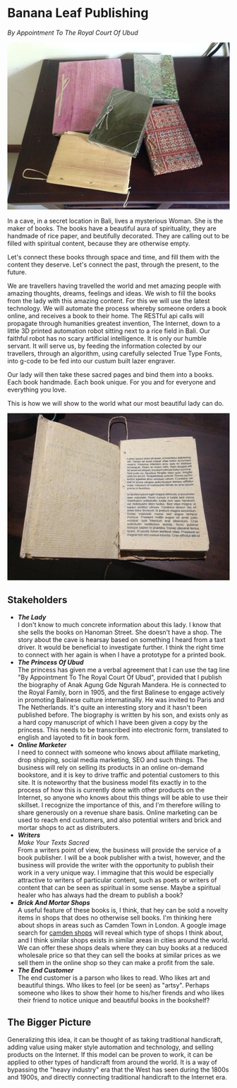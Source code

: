 # Banana Leaf Publishing

*By Appointment To The Royal Court Of Ubud*

![Books](https://raw.githubusercontent.com/limikael/ideas/master/data/books.jpg)

In a cave, in a secret location in Bali, lives a mysterious Woman. She is the maker of books.
The books have a beautiful aura of spirituality, they are handmade of rice paper, and beutifully decorated.
They are calling out to be filled with spiritual content, because they are otherwise empty.

Let's connect these books through space and time, and fill them with the content they deserve. Let's connect the past,
through the present, to the future.

We are travellers having travelled the world and met amazing people with amazing thoughts, dreams, feelings and ideas.
We wish to fill the books from the lady with this amazing content. For this we will use the latest technology. We
will automate the process whereby someone orders a book online, and receives a book to their home. The RESTful api calls will  propagate through
humanities greatest invention, The Internet, down to a little 3D printed automation robot sitting next to a rice field in
Bali. Our faithful robot has no scary artificial intelligence. It is only our humble servant. It will serve us, by
feeding the information colected by our travellers, through an algorithm, using carefully selected True Type Fonts, into
g-code to be fed into our custum built lazer engraver.

Our lady will then take these sacred pages and bind them into a books. Each book handmade. Each book unique. For you and for everyone and everything you love.

This is how we will show to the world what our most beautiful lady can do.

![PrintSample](https://raw.githubusercontent.com/limikael/ideas/master/data/printsample.jpg)

## Stakeholders

- ___The Lady___<br>I don't know to much concrete information about this lady. I know that she sells the books on Hanoman Street. She doesn't have a shop. The story about the cave is hearsay based on something I heard from a taxt driver. It would be beneficial to investigate further. I think the right time to connect with her again is when I have a prototype for a printed book.
- ___The Princess Of Ubud___<br>The princess has given me a verbal agreement that I can use the tag line "By Appointment To The Royal Court Of Ubud", provided that I publish the biography of Anak Agung Gde Ngurah Mandera. He is connected to the Royal Family, born in 1905, and the first Balinese to engage actively in promoting Balinese culture internatinally. He was invited to Paris and The Netherlands. It's quite an interesting story and it hasn't been published before. The biography is written by his son, and exists only as a hard copy manuscript of which I have been given a copy by the princess. This needs to be transcribed into electronic form, translated to english and layoted to fit in book form.
- ___Online Marketer___<br>I need to connect with someone who knows about affiliate marketing, drop shipping, social media marketing, SEO and such things. The business will rely on selling its products in an online on-demand bookstore, and it is key to drive traffic and potential customers to this site. It is noteworthy that the business model fits exactly in to the process of how this is currently done with other products on the Internet, so anyone who knows about this things will be able to use their skillset. I recognize the importance of this, and I'm therefore willing to share generously on a revenue share basis. Online marketing can be used to reach end customers, and also potential writers and brick and mortar shops to act as distributers.
- ___Writers___<br>*Make Your Texts Sacred*<br>From a writers point of view, the business will provide the service of a book publisher. I will be a book publisher with a twist, however, and the business will provide the writer with the opportunity to publish their work in a very unique way. I immagine that this would be especially attractive to writers of particular content, such as poets or writers of content that can be seen as spiritual in some sense. Maybe a spiritual healer who has always had the dream to publish a book?
- ___Brick And Mortar Shops___<br>A useful feature of these books is, I think, that hey can be sold a novelty items in shops that does no otherwise sell books. I'm thinking here about shops in areas such as Camden Town in London. A google image search for [camden shops](https://www.google.com/search?tbm=isch&as_q=camden+shops) will reveal which type of shops I think about, and I think similar shops exists in similar areas in cities around the world. We can offer these shops deals where they can buy books at a reduced wholesale price so that they can sell the books at similar prices as we sell them in the online shop so they can make a profit from the sale.
- ___The End Customer___<br>The end customer is a parson who likes to read. Who likes art and beautiful things. Who likes to feel (or be seen) as "artsy". Perhaps someone who likes to show their home to his/her firends and who likes their friend to notice unique and beautiful books in the bookshelf?

## The Bigger Picture
Generalizing this idea, it can be thought of as taking traditional handicraft, adding value using maker style automation and technology, and selling products on the Internet. If this model can be proven to work, it can be applied to other types of handicraft from around the world. It is a way of bypassing the "heavy industry" era that the West has seen during the 1800s and 1900s, and directly connecting traditional handicraft to the Internet era.
